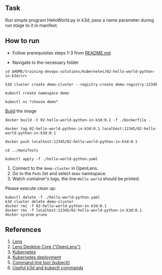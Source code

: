 ## Task
Run simple program HelloWorld.py in k3d, pass a name parameter during run stage to it in manifest.
## How to run

- Follow prerequisites steps 1-3 from [README.md](../../README.md)

- Navigate to the necessary folder
```
cd $HOME/training-devops-solutions/kubernetes/02-hello-world-python-in-k3d/src
```

```
k3d cluster create demo-cluster --registry-create demo-registry:12345
```

```
kubectl create namespace demo
```

```
kubectl ns *choose demo*
```
[Build](https://docs.docker.com/engine/reference/commandline/build/) the image
```
docker build -t 02-hello-world-python-in-k3d:0.1 -f ./Dockerfile .
``` 

```
docker tag 02-hello-world-python-in-k3d:0.1 localhost:12345/02-hello-world-python-in-k3d:0.1
```

```
docker push localhost:12345/02-hello-world-python-in-k3d:0.1
```

```
cd ../manifests
```

```
kubectl apply -f ./hello-world-python.yaml
```

1. Connect to the `demo-cluster` in OpenLens.
2. Go to the `Pods` list and select `demo` namespace.
3. Watch container's logs, the line `Hello world` should be printed.

Please execute clean up:

```
kubectl delete -f ./hello-world-python.yaml
k3d cluster delete demo-cluster
docker rmi -f 02-hello-world-python-in-k3d:0.1
docker rmi -f localhost:12345/02-hello-world-python-in-k3d:0.1
docker system prune
```

## References
1. [Lens](https://k8slens.dev/)
2. [Lens Desktop Core ("OpenLens")](https://github.com/lensapp/lens)
3. [Kubernetes](https://kubernetes.io/)
4. [Kubernetes deployment](https://kubernetes.io/docs/concepts/workloads/controllers/deployment/)
5. [Command line tool (kubectl)](https://kubernetes.io/docs/reference/kubectl/)
6. [Useful k3d and kubectl commands](https://ramigs.dev/blog/useful-k3d-and-kubectl-commands/)